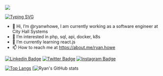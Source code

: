 ![](https://komarev.com/ghpvc/?username=ryanwhowe)

[![Typing SVG](https://readme-typing-svg.herokuapp.com?font=Fira+Code&pause=1000&color=2C38F7&center=true&width=435&lines=Ryan+W+Howe)](https://git.io/typing-svg)

- 👋 Hi, I’m @ryanwhowe, I am currently working as a software engineer at City Hall Systems
- 👀 I’m interested in php, sql, api, docker, k8s
- 🌱 I’m currently learning react.js
- 📫 How to reach me at https://about.me/ryan.howe

[![Linkedin Badge](https://img.shields.io/badge/-LinkedIn-0e76a8?style=flat-square&logo=Linkedin&logoColor=white)](https://www.linkedin.com/in/ryan-howe-316bb36/)
[![Twitter Badge](https://img.shields.io/badge/-Twitter-00acee?style=flat-square&logo=Twitter&logoColor=white)](https://twitter.com/ryan_w_howe)
[![Instagram Badge](https://img.shields.io/badge/-Instagram-e4405f?style=flat-square&logo=Instagram&logoColor=white)](https://www.instagram.com/ryanwhowe/)

[![Top Langs](https://github-readme-stats.vercel.app/api/top-langs/?username=ryanwhowe&layout=compact)](https://github.com/anuraghazra/github-readme-stats)
[![Ryan's GitHub stats](https://github-readme-stats.vercel.app/api?username=ryanwhowe&show_icons=true&theme=radical)

<!---
ryanwhowe/ryanwhowe is a ✨ special ✨ repository because its `README.md` (this file) appears on your GitHub profile.
You can click the Preview link to take a look at your changes.
--->
